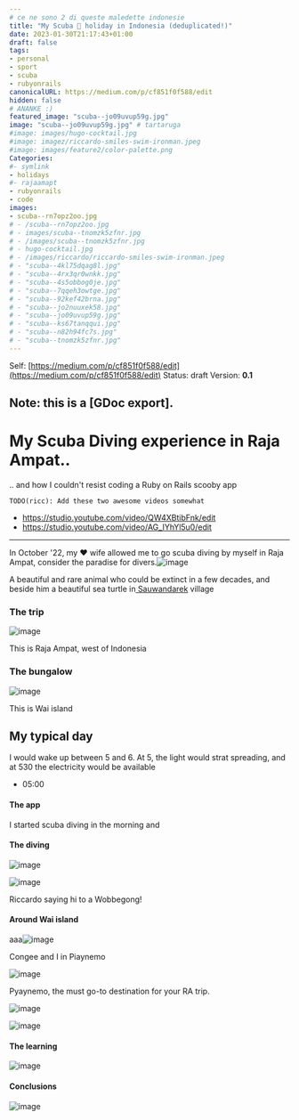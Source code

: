 ```yaml
---
# ce ne sono 2 di queste maledette indonesie
title: "My Scuba 🤿 holiday in Indonesia (deduplicated!)"
date: 2023-01-30T21:17:43+01:00
draft: false
tags:
- personal
- sport
- scuba
- rubyonrails
canonicalURL: https://medium.com/p/cf851f0f588/edit
hidden: false
# ANANKE :)
featured_image: "scuba--jo09uvup59g.jpg"
image: "scuba--jo09uvup59g.jpg" # tartaruga
#image: images/hugo-cocktail.jpg
#image: imagez/riccardo-smiles-swim-ironman.jpeg
#image: images/feature2/color-palette.png
Categories:
#- symlink
- holidays
#- rajaamapt
- rubyonrails
- code
images:
- scuba--rn7opz2oo.jpg
# - /scuba--rn7opz2oo.jpg
# - images/scuba--tnomzk5zfnr.jpg
# - /images/scuba--tnomzk5zfnr.jpg
# - hugo-cocktail.jpg
# - /images/riccardo/riccardo-smiles-swim-ironman.jpeg
# - "scuba--4kl75dqag8l.jpg"
# - "scuba--4rx3qr0wnkk.jpg"
# - "scuba--4s5obbog0je.jpg"
# - "scuba--7qqeh3owtge.jpg"
# - "scuba--92kef42brna.jpg"
# - "scuba--jo2nuuxek58.jpg"
# - "scuba--jo09uvup59g.jpg"
# - "scuba--ks67tanqqui.jpg"
# - "scuba--n82h94fc7s.jpg"
# - "scuba--tnomzk5zfnr.jpg"
---
```

Self: [https://medium.com/p/cf851f0f588/edit](https://medium.com/p/cf851f0f588/edit)
Status: draft
Version: **0.1**

Note: this is a [GDoc export].
---

<!--
{{with .Resources.GetMatch "scuba--rn7opz2oo.jpg"}}
  <img src="{{ .RelPermalink }}" width="{{ .Width }}" height="{{ .Height }}">
{{end}}
-->




# My Scuba Diving experience in Raja Ampat..

.. and how I couldn't resist coding a Ruby on Rails scooby app


`TODO(ricc): Add these two awesome videos somewhat`

* https://studio.youtube.com/video/QW4XBtibFnk/edit
* https://studio.youtube.com/video/AG_IYhYl5u0/edit

---

In October '22, my ❤️ wife allowed me to go scuba diving by myself in Raja Ampat, consider the paradise for divers.![image](scuba--jo09uvup59g.jpg)

A beautiful and rare animal who could be extinct in a few decades, and beside him a beautiful sea turtle in[ Sauwandarek](https://www.google.com/maps/place/Sauwandarek+Village/@-0.5858766,130.6122214,13.42z/data=!4m13!1m7!3m6!1s0x2d5c3eaaccb47097:0x7851bd844c4cdf44!2sIsole+Raja+Ampat!3b1!8m2!3d-1.0320468!4d130.5052176!3m4!1s0x0:0xf11684dad6130be3!8m2!3d-0.5903592!4d130.6023098) village

### The trip

![image](scuba--rn7opz2oo.jpg)


This is Raja Ampat, west of Indonesia

### The bungalow

![image](scuba--tnomzk5zfnr.jpg)

This is Wai island

## My typical day

I would wake up between 5 and 6. At 5, the light would strat spreading, and at 530 the electricity would be available

-  05:00

#### The app

I started scuba diving in the morning and

#### The diving

![image](scuba--4rx3qr0wnkk.jpg)

![image](scuba--4kl75dqag8l.jpg)

Riccardo saying hi to a Wobbegong!

#### Around Wai island

aaa![image](scuba--7qqeh3owtge.jpg)

Congee and I in Piaynemo

![image](scuba--92kef42brna.jpg)

Pyaynemo, the must go-to destination for your RA trip.

![image](scuba--4s5obbog0je.jpg)

![image](scuba--ks67tanqqui.jpg)

#### The learning

![image](scuba--jo2nuuxek58.jpg)

#### Conclusions

![image](scuba--n82h94fc7s.jpg)
